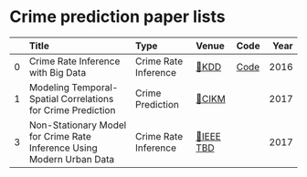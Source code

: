 # Crime prediction paper lists

|     | Title                                                                                                                           | Type            | Venue                                                                                                                                                                         | Code                                                                                                             |   Year |
|----:|:--------------------------------------------------------------------------------------------------------------------------------|:----------------|:------------------------------------------------------------------------------------------------------------------------------------------------------------------------------|:-----------------------------------------------------------------------------------------------------------------|-------:|
|   0 | Crime Rate Inference with Big Data                                                | Crime Rate Inference        | [📝KDD](https://dl.acm.org/doi/10.1145/2939672.2939736)                                                                                                                                    | [Code](https://github.com/TheaperDeng/GNN-Attack-InfMax)                                                |   2016 |
|   1 | Modeling Temporal-Spatial Correlations for Crime Prediction                                    | Crime Prediction         | [📝CIKM](https://dl.acm.org/doi/10.1145/3132847.3133024)                                                                                                             |                                                                                                                  |   2017 |
|   3 | Non-Stationary Model for Crime Rate Inference Using Modern Urban Data                                    | Crime Rate Inference        | [📝IEEE TBD](https://ieeexplore.ieee.org/document/8234616)                                                                                                             |                                                                                                                  |   2017 |